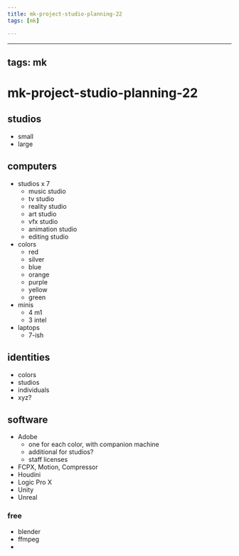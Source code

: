 ```yaml
---
title: mk-project-studio-planning-22
tags: [mk]

---
```


---
tags: mk
---


# mk-project-studio-planning-22


## studios

- small
- large

## computers

* studios x 7
    * music studio
    * tv studio
    * reality studio
    * art studio
    * vfx studio
    * animation studio
    * editing studio
* colors
    * red
    * silver
    * blue
    * orange
    * purple
    * yellow
    * green
* minis
    * 4 m1
    * 3 intel
* laptops
    * 7-ish

## identities

* colors
* studios
* individuals
* xyz?

## software

* Adobe
    * one for each color, with companion machine
    * additional for studios?
    * staff licenses
* FCPX, Motion, Compressor
* Houdini
* Logic Pro X
* Unity
* Unreal

### free

* blender
* ffmpeg
* 
